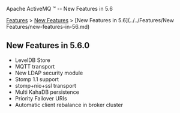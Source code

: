 Apache ActiveMQ ™ -- New Features in 5.6 

[Features](../../features.md) > [New Features](../../Features/new-features.md) > [New Features in 5.6](../../Features/New Features/new-features-in-56.md)


New Features in 5.6.0
---------------------

*   LevelDB Store
*   MQTT transport
*   New LDAP security module
*   Stomp 1.1 support
*   stomp+nio+ssl transport
*   Multi KahaDB persistence
*   Priority Failover URIs
*   Automatic client rebalance in broker cluster

